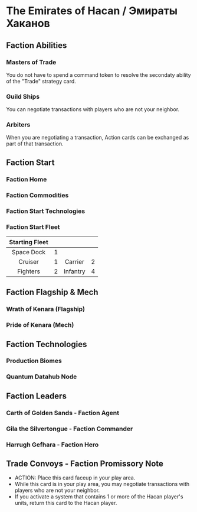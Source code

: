 # The Emirates of Hacan / Эмираты Хаканов

## Faction Abilities
### Masters of Trade
You do not have to spend a command token to resolve the secondaty ability of the "Trade" strategy card.
### Guild Ships
You can negotiate transactions with players who are not your neighbor.
### Arbiters
When you are negotiating a transaction, Action cards can be exchanged as part of that transaction.

## Faction Start
### Faction Home
### Faction Commodities
### Faction Start Technologies
### Faction Start Fleet

| Starting Fleet | | | |
|:---:|:---:|:---:|:---:|
| Space Dock | 1 |  |  |
| Cruiser | 1 | Carrier | 2 |
| Fighters | 2 | Infantry | 4 |

## Faction Flagship & Mech
### Wrath of Kenara (Flagship)
### Pride of Kenara (Mech)

## Faction Technologies
### Production Biomes
### Quantum Datahub Node

## Faction Leaders
### Carth of Golden Sands - Faction Agent
### Gila the Silvertongue - Faction Commander
### Harrugh Gefhara - Faction Hero

## Trade Convoys - Faction Promissory Note
- ACTION: Place this card faceup in your play area.
- While this card is in your play area, you may negotiate transactions with players who are not your neighbor.
- If you activate a system that contains 1 or more of the Hacan player's units, return this card to the Hacan player.
